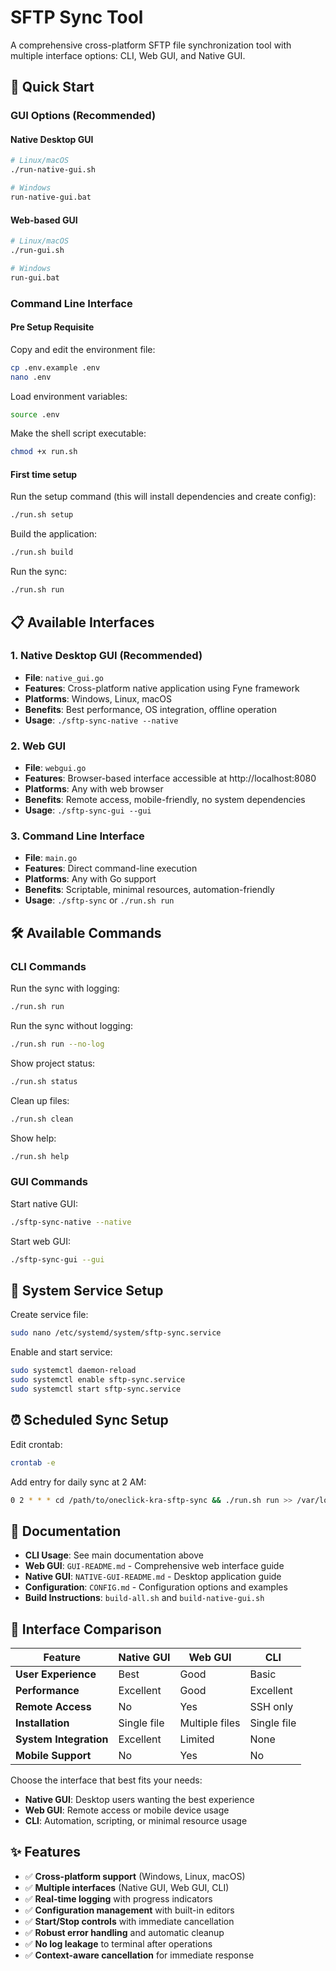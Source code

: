 # SFTP Sync Tool

A comprehensive cross-platform SFTP file synchronization tool with multiple interface options: CLI, Web GUI, and Native GUI.

## 🚀 Quick Start

### GUI Options (Recommended)

#### Native Desktop GUI
```bash
# Linux/macOS
./run-native-gui.sh

# Windows
run-native-gui.bat
```

#### Web-based GUI
```bash
# Linux/macOS
./run-gui.sh

# Windows
run-gui.bat
```

### Command Line Interface

#### Pre Setup Requisite
Copy and edit the environment file:
```bash
cp .env.example .env
nano .env
```

Load environment variables:
```bash
source .env
```

Make the shell script executable:
```bash
chmod +x run.sh
```

#### First time setup
Run the setup command (this will install dependencies and create config):
```bash
./run.sh setup
```

Build the application:
```bash
./run.sh build
```

Run the sync:
```bash
./run.sh run
```

## 📋 Available Interfaces

### 1. Native Desktop GUI (Recommended)
- **File**: `native_gui.go`
- **Features**: Cross-platform native application using Fyne framework
- **Platforms**: Windows, Linux, macOS
- **Benefits**: Best performance, OS integration, offline operation
- **Usage**: `./sftp-sync-native --native`

### 2. Web GUI
- **File**: `webgui.go`
- **Features**: Browser-based interface accessible at http://localhost:8080
- **Platforms**: Any with web browser
- **Benefits**: Remote access, mobile-friendly, no system dependencies
- **Usage**: `./sftp-sync-gui --gui`

### 3. Command Line Interface
- **File**: `main.go`
- **Features**: Direct command-line execution
- **Platforms**: Any with Go support
- **Benefits**: Scriptable, minimal resources, automation-friendly
- **Usage**: `./sftp-sync` or `./run.sh run`

## 🛠️ Available Commands

### CLI Commands
Run the sync with logging:
```bash
./run.sh run
```

Run the sync without logging:
```bash
./run.sh run --no-log
```

Show project status:
```bash
./run.sh status
```

Clean up files:
```bash
./run.sh clean
```

Show help:
```bash
./run.sh help
```

### GUI Commands
Start native GUI:
```bash
./sftp-sync-native --native
```

Start web GUI:
```bash
./sftp-sync-gui --gui
```


## 🔧 System Service Setup

Create service file:
```bash
sudo nano /etc/systemd/system/sftp-sync.service
```

Enable and start service:
```bash
sudo systemctl daemon-reload
sudo systemctl enable sftp-sync.service
sudo systemctl start sftp-sync.service
```

## ⏰ Scheduled Sync Setup

Edit crontab:
```bash
crontab -e
```

Add entry for daily sync at 2 AM:
```bash
0 2 * * * cd /path/to/oneclick-kra-sftp-sync && ./run.sh run >> /var/log/oneclick-kra-sftp-sync.log 2>&1
```

## 📖 Documentation

- **CLI Usage**: See main documentation above
- **Web GUI**: `GUI-README.md` - Comprehensive web interface guide
- **Native GUI**: `NATIVE-GUI-README.md` - Desktop application guide
- **Configuration**: `CONFIG.md` - Configuration options and examples
- **Build Instructions**: `build-all.sh` and `build-native-gui.sh`

## 🎯 Interface Comparison

| Feature | Native GUI | Web GUI | CLI |
|---------|------------|---------|-----|
| **User Experience** | Best | Good | Basic |
| **Performance** | Excellent | Good | Excellent |
| **Remote Access** | No | Yes | SSH only |
| **Installation** | Single file | Multiple files | Single file |
| **System Integration** | Excellent | Limited | None |
| **Mobile Support** | No | Yes | No |

Choose the interface that best fits your needs:
- **Native GUI**: Desktop users wanting the best experience
- **Web GUI**: Remote access or mobile device usage
- **CLI**: Automation, scripting, or minimal resource usage

## ✨ Features

- ✅ **Cross-platform support** (Windows, Linux, macOS)
- ✅ **Multiple interfaces** (Native GUI, Web GUI, CLI)
- ✅ **Real-time logging** with progress indicators
- ✅ **Configuration management** with built-in editors
- ✅ **Start/Stop controls** with immediate cancellation
- ✅ **Robust error handling** and automatic cleanup
- ✅ **No log leakage** to terminal after operations
- ✅ **Context-aware cancellation** for immediate response
